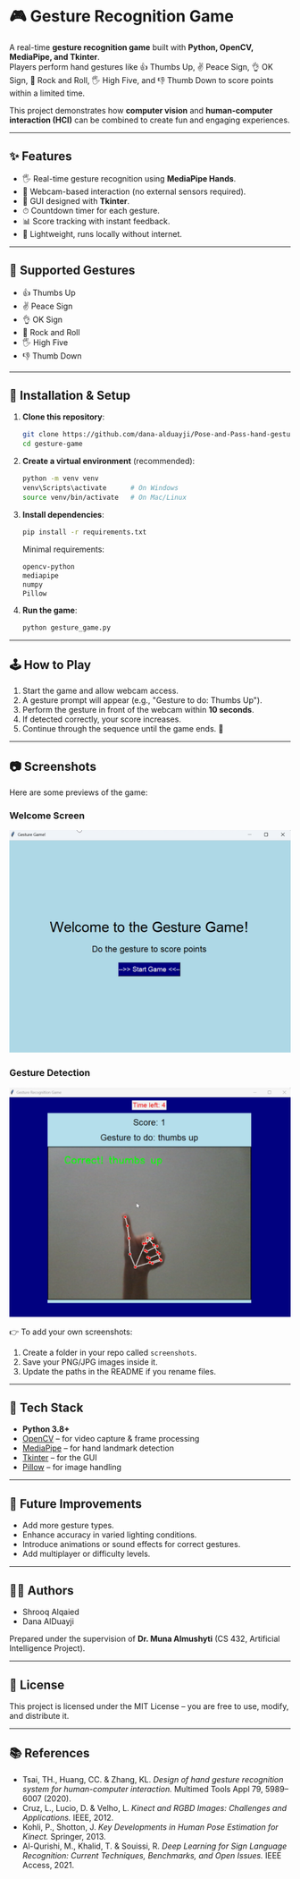 # 🎮 Gesture Recognition Game

A real-time **gesture recognition game** built with **Python, OpenCV, MediaPipe, and Tkinter**.  
Players perform hand gestures like 👍 Thumbs Up, ✌ Peace Sign, 👌 OK Sign, 🤘 Rock and Roll, 🖐 High Five, and 👎 Thumb Down to score points within a limited time.  

This project demonstrates how **computer vision** and **human-computer interaction (HCI)** can be combined to create fun and engaging experiences.

---

## ✨ Features
- 🖐 Real-time gesture recognition using **MediaPipe Hands**.
- 🎥 Webcam-based interaction (no external sensors required).
- 🎨 GUI designed with **Tkinter**.
- ⏱ Countdown timer for each gesture.
- 📊 Score tracking with instant feedback.
- 🚀 Lightweight, runs locally without internet.

---

## 📸 Supported Gestures
- 👍 Thumbs Up  
- ✌ Peace Sign  
- 👌 OK Sign  
- 🤘 Rock and Roll  
- 🖐 High Five  
- 👎 Thumb Down  

---

## 🚀 Installation & Setup

1. **Clone this repository**:
   ```bash
   git clone https://github.com/dana-alduayji/Pose-and-Pass-hand-gesture-detection.git
   cd gesture-game
   ```

2. **Create a virtual environment** (recommended):
   ```bash
   python -m venv venv
   venv\Scripts\activate      # On Windows
   source venv/bin/activate   # On Mac/Linux
   ```

3. **Install dependencies**:
   ```bash
   pip install -r requirements.txt
   ```

   Minimal requirements:
   ```
   opencv-python
   mediapipe
   numpy
   Pillow
   ```

4. **Run the game**:
   ```bash
   python gesture_game.py
   ```

---

## 🕹️ How to Play
1. Start the game and allow webcam access.
2. A gesture prompt will appear (e.g., "Gesture to do: Thumbs Up").
3. Perform the gesture in front of the webcam within **10 seconds**.
4. If detected correctly, your score increases.
5. Continue through the sequence until the game ends. 🎉

---

## 📷 Screenshots

Here are some previews of the game:

### Welcome Screen
![Welcome Screen](ScreenShots/start.png)

### Gesture Detection
![Gesture Detection](ScreenShots/ThumpUp.png)

👉 To add your own screenshots:  
1. Create a folder in your repo called `screenshots`.  
2. Save your PNG/JPG images inside it.  
3. Update the paths in the README if you rename files.  

---

## 🔧 Tech Stack
- **Python 3.8+**
- [OpenCV](https://opencv.org/) – for video capture & frame processing  
- [MediaPipe](https://developers.google.com/mediapipe) – for hand landmark detection  
- [Tkinter](https://docs.python.org/3/library/tkinter.html) – for the GUI  
- [Pillow](https://pillow.readthedocs.io/en/stable/) – for image handling  

---

## 📖 Future Improvements
- Add more gesture types.
- Enhance accuracy in varied lighting conditions.
- Introduce animations or sound effects for correct gestures.
- Add multiplayer or difficulty levels.

---

## 👩‍💻 Authors
- Shrooq Alqaied  
- Dana AlDuayji  

Prepared under the supervision of **Dr. Muna Almushyti** (CS 432, Artificial Intelligence Project).

---

## 📜 License
This project is licensed under the MIT License – you are free to use, modify, and distribute it.

---

## 📚 References
- Tsai, TH., Huang, CC. & Zhang, KL. *Design of hand gesture recognition system for human-computer interaction.* Multimed Tools Appl 79, 5989–6007 (2020).  
- Cruz, L., Lucio, D. & Velho, L. *Kinect and RGBD Images: Challenges and Applications.* IEEE, 2012.  
- Kohli, P., Shotton, J. *Key Developments in Human Pose Estimation for Kinect.* Springer, 2013.  
- Al-Qurishi, M., Khalid, T. & Souissi, R. *Deep Learning for Sign Language Recognition: Current Techniques, Benchmarks, and Open Issues.* IEEE Access, 2021.  
